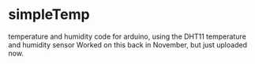 # simpleTemp
temperature and humidity code for arduino, using the DHT11 temperature and humidity sensor
Worked on this back in November, but just uploaded now. 
